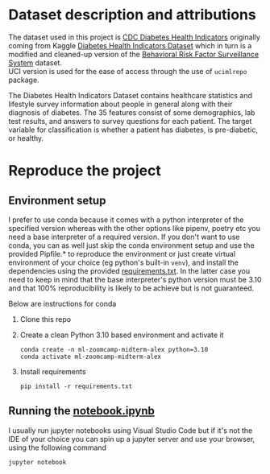 # Dataset description and attributions

The dataset used in this project is [CDC Diabetes Health Indicators](https://archive.ics.uci.edu/dataset/891/cdc+diabetes+health+indicators) originally coming from Kaggle [Diabetes Health Indicators Dataset](https://www.kaggle.com/datasets/alexteboul/diabetes-health-indicators-dataset) which in turn is a modified and cleaned-up version of the [Behavioral Risk Factor Surveillance System](https://www.kaggle.com/datasets/cdc/behavioral-risk-factor-surveillance-system) dataset.  
UCI version is used for the ease of access through the use of `ucimlrepo` package.

The Diabetes Health Indicators Dataset contains healthcare statistics and lifestyle survey information about people in general along with their diagnosis of diabetes. The 35 features consist of some demographics, lab test results, and answers to survey questions for each patient. The target variable for classification is whether a patient has diabetes, is pre-diabetic, or healthy.

# Reproduce the project

## Environment setup

I prefer to use conda because it comes with a python interpreter of the specified version whereas with the other options like pipenv, poetry etc you need a base interpreter of a required version.
If you don't want to use conda, you can as well just skip the conda environment setup and use the provided Pipfile.* to reproduce the environment or just create virtual environment of your choice (eg python's built-in `venv`), and install the dependencies using the provided [requirements.txt](requirements.txt). In the latter case you need to keep in mind that the base interpreter's python version must be 3.10 and that 100% reproducibility is likely to be achieve but is not guaranteed.

Below are instructions for conda

1. Clone this repo

1. Create a clean Python 3.10 based environment and activate it
    ```shell
    conda create -n ml-zoomcamp-midterm-alex python=3.10
    conda activate ml-zoomcamp-midterm-alex
    ```

1. Install requirements
    ```shell
    pip install -r requirements.txt 
    ```

## Running the [notebook.ipynb](notebook.ipynb)

I usually run jupyter notebooks using Visual Studio Code but if it's not the IDE of your choice you can spin up a jupyter server and use your browser, using the following command

```shell
jupyter notebook
```


